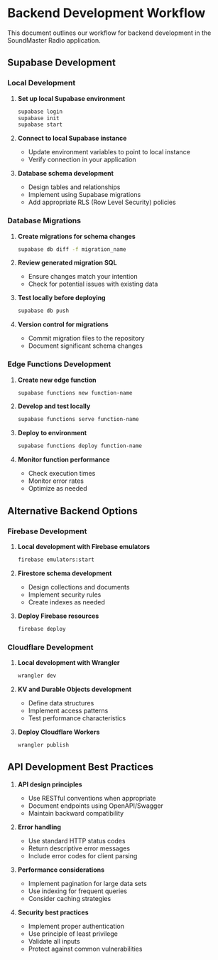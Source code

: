 
# Backend Development Workflow

This document outlines our workflow for backend development in the SoundMaster Radio application.

## Supabase Development

### Local Development

1. **Set up local Supabase environment**
   ```bash
   supabase login
   supabase init
   supabase start
   ```

2. **Connect to local Supabase instance**
   - Update environment variables to point to local instance
   - Verify connection in your application

3. **Database schema development**
   - Design tables and relationships
   - Implement using Supabase migrations
   - Add appropriate RLS (Row Level Security) policies

### Database Migrations

1. **Create migrations for schema changes**
   ```bash
   supabase db diff -f migration_name
   ```

2. **Review generated migration SQL**
   - Ensure changes match your intention
   - Check for potential issues with existing data

3. **Test locally before deploying**
   ```bash
   supabase db push
   ```

4. **Version control for migrations**
   - Commit migration files to the repository
   - Document significant schema changes

### Edge Functions Development

1. **Create new edge function**
   ```bash
   supabase functions new function-name
   ```

2. **Develop and test locally**
   ```bash
   supabase functions serve function-name
   ```

3. **Deploy to environment**
   ```bash
   supabase functions deploy function-name
   ```

4. **Monitor function performance**
   - Check execution times
   - Monitor error rates
   - Optimize as needed

## Alternative Backend Options

### Firebase Development

1. **Local development with Firebase emulators**
   ```bash
   firebase emulators:start
   ```

2. **Firestore schema development**
   - Design collections and documents
   - Implement security rules
   - Create indexes as needed

3. **Deploy Firebase resources**
   ```bash
   firebase deploy
   ```

### Cloudflare Development

1. **Local development with Wrangler**
   ```bash
   wrangler dev
   ```

2. **KV and Durable Objects development**
   - Define data structures
   - Implement access patterns
   - Test performance characteristics

3. **Deploy Cloudflare Workers**
   ```bash
   wrangler publish
   ```

## API Development Best Practices

1. **API design principles**
   - Use RESTful conventions when appropriate
   - Document endpoints using OpenAPI/Swagger
   - Maintain backward compatibility

2. **Error handling**
   - Use standard HTTP status codes
   - Return descriptive error messages
   - Include error codes for client parsing

3. **Performance considerations**
   - Implement pagination for large data sets
   - Use indexing for frequent queries
   - Consider caching strategies

4. **Security best practices**
   - Implement proper authentication
   - Use principle of least privilege
   - Validate all inputs
   - Protect against common vulnerabilities
